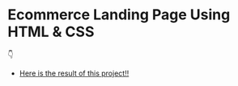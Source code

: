 # Ecommerce Landing Page Using HTML & CSS

👇

- [Here is the result of this project!!](https://youtu.be/ceHoJUTTjdM)
